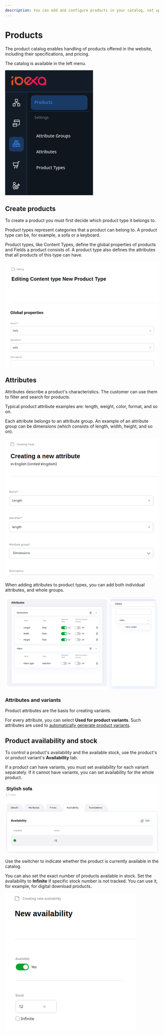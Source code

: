 ```yaml
---
description: You can add and configure products in your catalog, set up their attributes and define availability and stock.
---
```


# Products

The product catalog enables handling of products offered in the website,
including their specifications, and pricing.

The catalog is available in the left menu.

![Product catalog in the menu](img/catalog_menu.png)

## Create products

To create a product you must first decide which product type it belongs to.

Product types represent categories that a product can belong to.
A product type can be, for example, a sofa or a keyboard.

Product types, like Content Types, define the global properties of products and Fields a product consists of.
A product type also defines the attributes that all products of this type can have.

![Adding a product type](img/create_product_type.png)

## Attributes

Attributes describe a product's characteristics.
The customer can use them to filter and search for products.

Typical product attribute examples are: length, weight, color, format, and so on.

Each attribute belongs to an attribute group.
An example of an attribute group can be dimensions (which consists of length, width, height, and so on).

![Creating an attribute in a group](img/create_attribute.png)

When adding attributes to product types, you can add both individual attributes, and whole groups.

![Adding attributes to a product type](img/adding_attributes.png)

### Attributes and variants

Product attributes are the basis for creating variants.

For every attribute, you can select **Used for product variants**.
Such attributes are used to [automatically generate product variants](product_variants_and_assets.md#generating-variants).

## Product availability and stock

To control a product's availability and the available stock, use the product's or product variant's **Availability** tab.

If a product can have variants, you must set availability for each variant separately.
If it cannot have variants, you can set availability for the whole product.

![Product availability](img/product_availability_tab.png)

Use the switcher to indicate whether the product is currently available in the catalog.

You can also set the exact number of products available in stock.
Set the availability to **Infinite** if specific stock number is not tracked.
You can use it, for example, for digital download products.

![Setting product availability and stock](img/product_availability.png)
